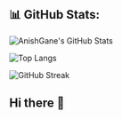 ## 📊 GitHub Stats:

![AnishGane's GitHub Stats](https://github-readme-stats.vercel.app/api?username=AnishGane&show_icons=true&theme=tokyonight)

![Top Langs](https://github-readme-stats.vercel.app/api/top-langs/?username=AnishGane&layout=compact&theme=tokyonight)

![GitHub Streak](https://streak-stats.demolab.com/?user=AnishGane&theme=tokyonight)
## Hi there 👋

<!--
**Dipesh-khaiju/Dipesh-khaiju** is a ✨ _special_ ✨ repository because its `README.md` (this file) appears on your GitHub profile.

Here are some ideas to get you started:

- 🔭 I’m currently working on ...
- 🌱 I’m currently learning ...
- 👯 I’m looking to collaborate on ...
- 🤔 I’m looking for help with ...
- 💬 Ask me about ...
- 📫 How to reach me: ...
- 😄 Pronouns: ...
- ⚡ Fun fact: ...
-->
